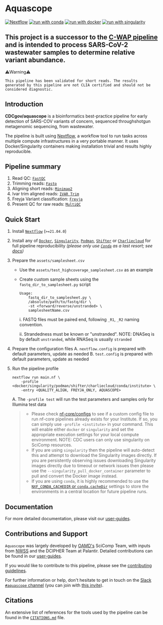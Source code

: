 # Aquascope

[![Nextflow](https://img.shields.io/badge/nextflow%20DSL2-%E2%89%A521.04.0-23aa62.svg?labelColor=000000)](https://www.nextflow.io/)
[![run with conda](http://img.shields.io/badge/run%20with-conda-3EB049?labelColor=000000&logo=anaconda)](https://docs.conda.io/en/latest/)
[![run with docker](https://img.shields.io/badge/run%20with-docker-0db7ed?labelColor=000000&logo=docker)](https://www.docker.com/)
[![run with singularity](https://img.shields.io/badge/run%20with-singularity-1d355c.svg?labelColor=000000)](https://sylabs.io/docs/)

## This project is a successor to the [C-WAP pipeline](https://github.com/CFSAN-Biostatistics/C-WAP) and is intended to process SARS-CoV-2 wastewater samples to determine relative variant abundance.  

⚠️Warning⚠️ 

	This pipeline has been validated for short reads. The results generated by this pipeline are not CLIA certified and should not be considered diagnostic.

## Introduction
**CDCgov/aquascope** is a bioinformatics best-practice pipeline for early detection of SARS-COV variants of concern, sequenced throughshotgun metagenomic sequencing, from wastewater.

The pipeline is built using [Nextflow](https://www.nextflow.io), a workflow tool to run tasks across multiple compute infrastructures in a very portable manner. It uses Docker/Singularity containers making installation trivial and results highly reproducible. 

## Pipeline summary

1. Read QC: [`FastQC`](https://www.bioinformatics.babraham.ac.uk/projects/fastqc/)
2. Trimming reads: [`Fastp`](https://github.com/OpenGene/fastp)
3. Aligning short reads: [`Minimap2`](https://github.com/lh3/minimap2)
4. Ivar trim aligned reads: [`IVAR Trim`](https://andersen-lab.github.io/ivar/html/manualpage.html)
5. Freyja Variant classification: [`Freyja`](https://github.com/andersen-lab/Freyja)
6. Present QC for raw reads: [`MultiQC`](http://multiqc.info/)

## Quick Start

1. Install [`Nextflow`](https://www.nextflow.io/docs/latest/getstarted.html#installation) (`>=21.04.0`)

2. Install any of [`Docker`](https://docs.docker.com/engine/installation/), [`Singularity`](https://www.sylabs.io/guides/3.0/user-guide/), [`Podman`](https://podman.io/), [`Shifter`](https://nersc.gitlab.io/development/shifter/how-to-use/) or [`Charliecloud`](https://hpc.github.io/charliecloud/) for full pipeline reproducibility _(please only use [`Conda`](https://conda.io/miniconda.html) as a last resort; see [docs](https://nf-co.re/usage/configuration#basic-configuration-profiles))_

3. Prepare the `assets/samplesheet.csv`
	
	- Use the `assets/test_highcoverage_samplesheet.csv` as an example
	
	- Create custom sample sheets using the `fastq_dir_to_samplesheet.py` script
		
		```
		Usage: 
			fastq_dir_to_samplesheet.py \
			/absolute/path/to/fastq/dir \
   			-st <forward/reverse/unstranded> \
   			samplesheetName.csv 
   		```

		i. FASTQ files must be paired end, following `_R1`, `_R2` naming convention.

   		ii. Strandedness must be known or "unstranded". NOTE: DNASeq is by default `unstranded`, while RNASeq is usually `stranded`

4. Prepare the configuration files
	A. `nextflow.config` is prepared with default parameters, update as needed
	B. `test.config` is prepared with default parameters, update as needed

5. Run the pipeline profile
    ```
    nextflow run main.nf \
		-profile <docker/singularity/podman/shifter/charliecloud/conda/institute> \
		-entry <QUALITY_ALIGN, FREYJA_ONLY, AQUASCOPE>
    ```
    A. The `-profile test` will run the test parameters and samples only for Illumina test data
   
    > * Please check [nf-core/configs](https://github.com/nf-core/configs#documentation) to see if a custom config file to run nf-core pipelines already exists for your Institute. If so, you can simply use `-profile <institute>` in your command. This will enable either `docker` or `singularity` and set the appropriate execution settings for your local compute environment. NOTE: CDC users can only use singularity on SciComp resources.
    > * If you are using `singularity` then the pipeline will auto-detect this and attempt to download the Singularity images directly. If you are persistently observing issues downloading Singularity images directly due to timeout or network issues then please use the `--singularity_pull_docker_container` parameter to pull and convert the Docker image instead. 
    > * If you are using `conda`, it is highly recommended to use the [`NXF_CONDA_CACHEDIR` or `conda.cacheDir`](https://www.nextflow.io/docs/latest/conda.html) settings to store the environments in a central location for future pipeline runs.

## Documentation
For more detailed documentation, please visit our [user-guides](https://cdcgov.github.io/aquascope/).

## Contributions and Support
`Aquascope` was largely developed by [OAMD's](https://www.cdc.gov/amd/index.html) SciComp Team, with inputs from [NWSS](https://www.cdc.gov/nwss/wastewater-surveillance.html) and the DCIPHER Team at Palantir. Detailed contributions can be found in our [user-guides](https://cdcgov.github.io/aquascope/user-guide/contributions/).

If you would like to contribute to this pipeline, please see the [contributing guidelines](.github/CONTRIBUTING.md).

For further information or help, don't hesitate to get in touch on the [Slack `#aquascope` channel](https://nfcore.slack.com/channels/aquascope) (you can join with [this invite](https://nf-co.re/join/slack)).

## Citations
An extensive list of references for the tools used by the pipeline can be found in the [`CITATIONS.md`](CITATIONS.md) file.
